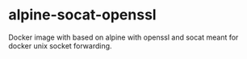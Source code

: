 # alpine-socat-openssl
Docker image with based on alpine with openssl and socat meant for docker unix socket forwarding. 
